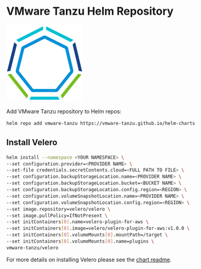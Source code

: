 # VMware Tanzu Helm Repository

![VMware Tanzu](assets/vmware-tanzu-logo.png)

Add VMware Tanzu repository to Helm repos:

```bash
helm repo add vmware-tanzu https://vmware-tanzu.github.io/helm-charts
```

## Install Velero

```bash
helm install --namespace <YOUR NAMESPACE> \
--set configuration.provider=<PROVIDER NAME> \
--set-file credentials.secretContents.cloud=<FULL PATH TO FILE> \
--set configuration.backupStorageLocation.name=<PROVIDER NAME> \
--set configuration.backupStorageLocation.bucket=<BUCKET NAME> \
--set configuration.backupStorageLocation.config.region=<REGION> \
--set configuration.volumeSnapshotLocation.name=<PROVIDER NAME> \
--set configuration.volumeSnapshotLocation.config.region=<REGION> \
--set image.repository=velero/velero \
--set image.pullPolicy=IfNotPresent \
--set initContainers[0].name=velero-plugin-for-aws \
--set initContainers[0].image=velero/velero-plugin-for-aws:v1.0.0 \
--set initContainers[0].volumeMounts[0].mountPath=/target \
--set initContainers[0].volumeMounts[0].name=plugins \
vmware-tanzu/velero
```

For more details on installing Velero please see the [chart readme](https://github.com/vmware-tanzu/helm-charts/blob/master/charts/velero/README.md).

